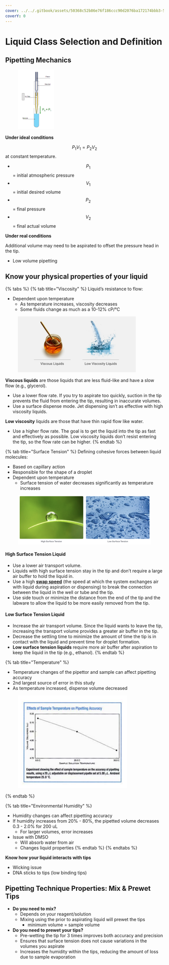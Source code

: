 ```yaml
---
cover: ../../.gitbook/assets/50368c52b86e76f186ccc90d2076ba172174bbb3-5760x3840.jpg
coverY: 0
---
```


# Liquid Class Selection and Definition

## Pipetting Mechanics

<figure><img src="../../.gitbook/assets/image (41) (1) (1).png" alt="" width="114"><figcaption></figcaption></figure>

**Under ideal conditions**

$$P_1 V_1 = P_2 V_2$$ at constant temperature.

* $$P_1$$ = initial atmospheric pressure
* $$V_1$$ = initial desired volume
* $$P_2$$ = final pressure
* $$V_2$$ = final actual volume



**Under real conditions**

Additional volume may need to be aspirated to offset the pressure head in the tip.

* Low volume pipetting

## **Know your physical properties of your liquid**

{% tabs %}
{% tab title="Viscosity" %}
Liquid’s resistance to flow:

* Dependent upon temperature
  * As temperature increases, viscosity decreases
  * Some fluids change as much as a 10-12% cP/°C

<figure><img src="../../.gitbook/assets/viscosity.jpg" alt="" width="375"><figcaption></figcaption></figure>

**Viscous liquids** are those liquids that are less fluid-like and have a slow flow (e.g., glycerol).

* Use a lower flow rate. If you try to aspirate too quickly, suction in the tip prevents the fluid from entering the tip, resulting in inaccurate volumes.&#x20;
* Use a surface dispense mode. Jet dispensing isn’t as effective with high viscosity liquids.

**Low viscosity** liquids are those that have thin rapid flow like water.

* Use a higher flow rate. The goal is to get the liquid into the tip as fast and effectively as possible. Low viscosity liquids don’t resist entering the tip, so the flow rate can be higher.
{% endtab %}

{% tab title="Surface Tension" %}
Defining cohesive forces between liquid molecules:

* Based on capillary action
* Responsible for the shape of a droplet
* Dependent upon temperature
  * Surface tension of water decreases significantly as temperature increases

<figure><img src="../../.gitbook/assets/Surface_tension.png" alt=""><figcaption></figcaption></figure>

#### High Surface Tension Liquid

* Use a lower air transport volume.&#x20;
* Liquids with high surface tension stay in the tip and don’t require a large air buffer to hold the liquid in.&#x20;
* Use a high [**swap speed**](broken-reference) (the speed at which the system exchanges air with liquid during aspiration or dispensing) to break the connection between the liquid in the well or tube and the tip.&#x20;
* Use side touch or minimize the distance from the end of the tip and the labware to allow the liquid to be more easily removed from the tip.

#### Low Surface Tension Liquid

* Increase the air transport volume. Since the liquid wants to leave the tip, increasing the transport volume provides a greater air buffer in the tip.&#x20;
* Decrease the settling time to minimize the amount of time the tip is in contact with the liquid and prevent time for droplet formation.&#x20;
* **Low surface tension liquids** require more air buffer after aspiration to keep the liquid in the tip (e.g., ethanol).&#x20;
{% endtab %}

{% tab title="Temperature" %}
* Temperature changes of the pipettor and sample can affect pipetting accuracy
* 2nd largest source of error in this study
* As temperature increased, dispense volume decreased

<figure><img src="../../.gitbook/assets/image (44) (1) (1).png" alt="" width="348"><figcaption></figcaption></figure>
{% endtab %}

{% tab title="Environmental Humidity" %}
* Humidity changes can affect pipetting accuracy
* If humidity increases from 20% - 80%, the pipetted volume decreases 0.3 - 2.0% for 200 uL
  * For larger volumes, error increases
* Issue with DMSO
  * Will absorb water from air
  * Changes liquid properties
{% endtab %}
{% endtabs %}



**Know how your liquid interacts with tips**

* Wicking issue
* DNA sticks to tips (low binding tips)

## Pipetting Technique Properties: Mix & Prewet Tips

* **Do you need to mix?**
  * Depends on your reagent/solution
  * Mixing using the prior to aspirating liquid will prewet the tips
    * minimum volume = sample volume
* **Do you need to prewet your tips?**
  * Pre-wetting the tip for 3 times improves both accuracy and precision
  * Ensures that surface tension does not cause variations in the volumes you aspirate
  * Increases the humidity within the tips, reducing the amount of loss due to sample evaporation

